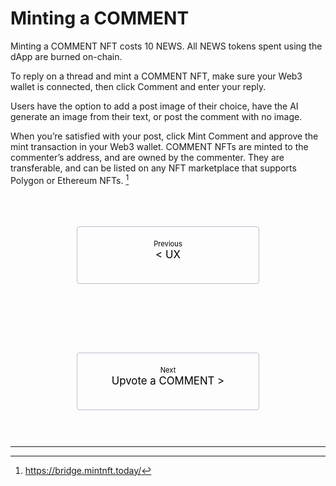 # Minting a COMMENT

<style>
    .pagination-nav {
        display: flex;
        justify-content: center;
        flex-wrap: wrap;
    }

    .pagination-nav__link {
        display: inline-block;
        padding: 20px;
        text-decoration: none;
        background: transparent;
        color: black;
        width: 250px;
        height: 50px;
        border: 1px solid #bcbdd0;
        border-radius: 4px;
        text-align: center;
        margin-bottom: 10px;
    }

    .pagination-nav__sublabel {
        font-size: 0.8em;
    }

    .pagination-nav__label {
        font-size: 1.2em;
    }

    @media screen and (min-width: 769px) {
        .pagination-nav {
            gap: 100px;
        }
    }

    @media screen and (max-width: 768px) {
        .pagination-nav__link {
            width: 100%;
        }
    }
</style>

Minting a COMMENT NFT costs 10 NEWS. All NEWS tokens spent using the dApp are burned on-chain. 

To reply on a thread and mint a COMMENT NFT, make sure your Web3 wallet is connected, then click Comment and enter your reply. 

Users have the option to add a post image of their choice, have the AI generate an image from their text, or post the comment with no image. 

When you’re satisfied with your post, click Mint Comment and approve the mint transaction in your Web3 wallet. COMMENT NFTs are minted to the commenter’s address, and are owned by the commenter. They are transferable, and can be listed on any NFT marketplace that supports Polygon or Ethereum NFTs. [^13]

<br>
<br>
<br>


<div class="pagination-nav">
    <a class="pagination-nav__link prev" href="the-hello-world-user-experience.md">
        <div class="pagination-nav__sublabel">Previous</div>
        <div class="pagination-nav__label">< UX</div>
    </a>
    <a class="pagination-nav__link next" href="upvoting-a-comment.md">
        <div class="pagination-nav__sublabel">Next</div>
        <div class="pagination-nav__label">Upvote a COMMENT ></div>
    </a>
</div>

<br>
<br>

---

[^13]: <a href="https://bridge.mintnft.today/" target="_blank">https://bridge.mintnft.today/</a>